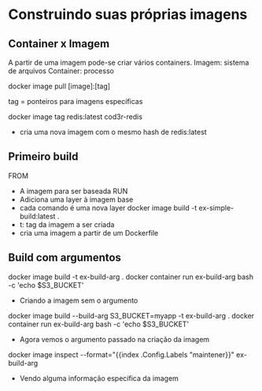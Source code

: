# Construindo suas próprias imagens

## Container x Imagem
A partir de uma imagem pode-se criar vários containers.
Imagem: sistema de arquivos
Container: processo

docker image pull [image]:[tag]

tag = ponteiros para imagens específicas

docker image tag redis:latest cod3r-redis
  - cria uma nova imagem com o mesmo hash de redis:latest

## Primeiro build
FROM
  - A imagem para ser baseada
RUN
  - Adiciona uma layer à imagem base
  - cada comando é uma nova layer
docker image build -t ex-simple-build:latest .
  - t: tag da imagem a ser criada
  - cria uma imagem a partir de um Dockerfile

## Build com argumentos

docker image build -t ex-build-arg .
docker container run ex-build-arg bash -c 'echo $S3_BUCKET'
  - Criando a imagem sem o argumento

docker image build --build-arg S3_BUCKET=myapp -t ex-build-arg .
docker container run ex-build-arg bash -c 'echo $S3_BUCKET'
  - Agora vemos o argumento passado na criação da imagem

docker image inspect --format="{{index .Config.Labels \"maintener\}}" ex-build-arg
  - Vendo alguma informação específica da imagem
